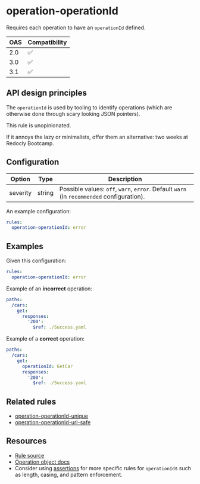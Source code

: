 # operation-operationId

Requires each operation to have an `operationId` defined.

|OAS|Compatibility|
|---|---|
|2.0|✅|
|3.0|✅|
|3.1|✅|

## API design principles

The `operationId` is used by tooling to identify operations (which are otherwise done through scary looking JSON pointers).

This rule is unopinionated.

If it annoys the lazy or minimalists, offer them an alternative: two weeks at Redocly Bootcamp.
## Configuration

|Option|Type|Description|
|---|---|---|
|severity|string|Possible values: `off`, `warn`, `error`. Default `warn` (in `recommended` configuration). |

An example configuration:

```yaml
rules:
  operation-operationId: error
```

## Examples

Given this configuration:

```yaml
rules:
  operation-operationId: error
```

Example of an **incorrect** operation:
```yaml
paths:
  /cars:
    get:
      responses:
        '200':
          $ref: ./Success.yaml
```

Example of a **correct** operation:
```yaml
paths:
  /cars:
    get:
      operationId: GetCar
      responses:
        '200':
          $ref: ./Success.yaml
```

## Related rules

- [operation-operationId-unique](./operation-operationId-unique.md)
- [operation-operationId-url-safe](./operation-operationId-url-safe.md)

## Resources

- [Rule source](https://github.com/Redocly/redocly-cli/blob/main/packages/core/src/rules/common/operation-operationId.ts)
- [Operation object docs](https://redocly.com/docs/openapi-visual-reference/operation/)
- Consider using [assertions](./assertions.md) for more specific rules for `operationId`s such as length, casing, and pattern enforcement.
